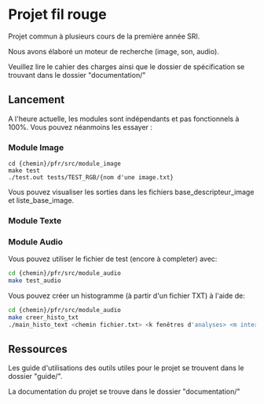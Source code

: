 # Projet fil rouge

Projet commun à plusieurs cours de la première année SRI.

Nous avons élaboré un moteur de recherche (image, son, audio).

Veuillez lire le cahier des charges ainsi que le dossier de spécification se trouvant dans le dossier "documentation/"

## Lancement

A l'heure actuelle, les modules sont indépendants et pas fonctionnels à 100%.
Vous pouvez néanmoins les essayer :
### Module Image
```
cd {chemin}/pfr/src/module_image
make test
./test.out tests/TEST_RGB/{nom d'une image.txt}
```
Vous pouvez visualiser les sorties dans les fichiers base_descripteur_image et liste_base_image.
### Module Texte

### Module Audio

Vous pouvez utiliser le fichier de test (encore à completer) avec:
```bash
cd {chemin}/pfr/src/module_audio
make test_audio
```

Vous pouvez créer un histogramme (à partir d'un fichier TXT) à l'aide de:
```bash
cd {chemin}/pfr/src/module_audio
make creer_histo_txt
./main_histo_text <chemin fichier.txt> <k fenêtres d'analyses> <m intervalles>
```

## Ressources

Les guide d'utilisations des outils utiles pour le projet se trouvent dans le dossier "guide/".

La documentation du projet se trouve dans le dossier "documentation/"
